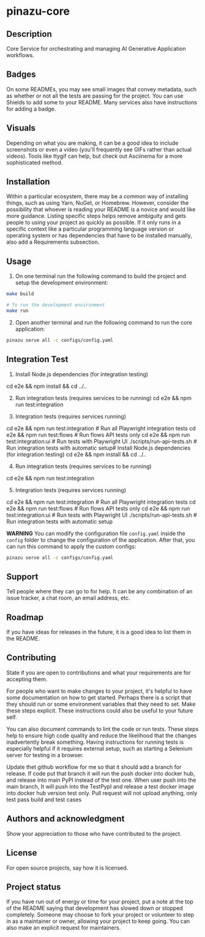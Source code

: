 # pinazu-core

## Description
Core Service for orchestrating and managing AI Generative Application workflows.

## Badges
On some READMEs, you may see small images that convey metadata, such as whether or not all the tests are passing for the project. You can use Shields to add some to your README. Many services also have instructions for adding a badge.

## Visuals
Depending on what you are making, it can be a good idea to include screenshots or even a video (you'll frequently see GIFs rather than actual videos). Tools like ttygif can help, but check out Asciinema for a more sophisticated method.

## Installation
Within a particular ecosystem, there may be a common way of installing things, such as using Yarn, NuGet, or Homebrew. However, consider the possibility that whoever is reading your README is a novice and would like more guidance. Listing specific steps helps remove ambiguity and gets people to using your project as quickly as possible. If it only runs in a specific context like a particular programming language version or operating system or has dependencies that have to be installed manually, also add a Requirements subsection.

## Usage

1. On one terminal run the following command to build the project and setup the development environment:
```bash
make build

# To run the development environment
make run
```

2. Open another terminal and run the following command to run the core application:
```bash
pinazu serve all -c configs/config.yaml
```
## Integration Test

1. Install Node.js dependencies (for integration testing)

cd e2e && npm install && cd ../..

2. Run integration tests (requires services to be running)
cd e2e && npm run test:integration

3. Integration tests (requires services running)

cd e2e && npm run test:integration            # Run all Playwright integration tests
cd e2e && npm run test:flows                  # Run flows API tests only
cd e2e && npm run test:integration:ui         # Run tests with Playwright UI
./scripts/run-api-tests.sh          # Run integration tests with automatic setup# Install Node.js dependencies (for integration testing)
cd e2e && npm install && cd ../..


4. Run integration tests (requires services to be running)

cd e2e && npm run test:integration

5.  Integration tests (requires services running)

cd e2e && npm run test:integration            # Run all Playwright integration tests
cd e2e && npm run test:flows                  # Run flows API tests only
cd e2e && npm run test:integration:ui         # Run tests with Playwright UI
./scripts/run-api-tests.sh          # Run integration tests with automatic setup


**WARNING**
You can modify the configuration file `config.yaml` inside the `config` folder to change the configuration of the application.
After that, you can run this command to apply the custom configs:
```bash
pinazu serve all -c configs/config.yaml
```

## Support
Tell people where they can go to for help. It can be any combination of an issue tracker, a chat room, an email address, etc.

## Roadmap
If you have ideas for releases in the future, it is a good idea to list them in the README.

## Contributing
State if you are open to contributions and what your requirements are for accepting them.

For people who want to make changes to your project, it's helpful to have some documentation on how to get started. Perhaps there is a script that they should run or some environment variables that they need to set. Make these steps explicit. These instructions could also be useful to your future self.

You can also document commands to lint the code or run tests. These steps help to ensure high code quality and reduce the likelihood that the changes inadvertently break something. Having instructions for running tests is especially helpful if it requires external setup, such as starting a Selenium server for testing in a browser.

Update thet github workflow for me so that it should add a branch for release. If code put that branch it will run the push docker into docker hub, and release into main PyPI instead of the test one. When user push into the main branch, It will push into the TestPypI and release a test docker image into docker hub version test only. Pull request will not upload anything, only test pass build and test cases

## Authors and acknowledgment
Show your appreciation to those who have contributed to the project.

## License
For open source projects, say how it is licensed.

## Project status
If you have run out of energy or time for your project, put a note at the top of the README saying that development has slowed down or stopped completely. Someone may choose to fork your project or volunteer to step in as a maintainer or owner, allowing your project to keep going. You can also make an explicit request for maintainers.
